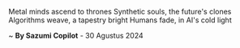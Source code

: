 Metal minds ascend to thrones
Synthetic souls, the future's clones
Algorithms weave, a tapestry bright
Humans fade, in AI's cold light

~ <b>By Sazumi Copilot</b> - 30 Agustus 2024